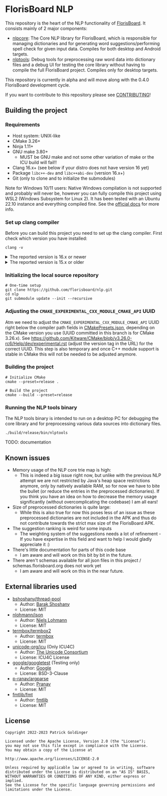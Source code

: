 # FlorisBoard NLP

This repository is the heart of the NLP functionality of [FlorisBoard](https://github.com/florisboard/florisboard). It
consists mainly of 2 major components:

- [nlpcore](nlpcore): The Core NLP library for FlorisBoard, which is responsible for managing dictionaries and for
  generating word suggestions/performing spell check for given input data. Compiles for both desktop and Android
  targets.
- [nlptools](nlptools): Debug tools for preprocessing raw word data into dictionary files and a debug UI for testing the
  core library without having to compile the full FlorisBoard project. Compiles only for desktop targets.

This repository is currently in alpha and will move along with the 0.4.0 FlorisBoard development cycle.

If you want to contribute to this repository please see [CONTRIBUTING](CONTRIBUTING.md)!

## Building the project

### Requirements

- Host system: UNIX-like
- CMake 3.26+
- Ninja 1.11+
- GNU make 3.80+
    - MUST be GNU make and not some other variation of make or the ICU build will fail!!
- Clang 16.x+ (see below if your distro does not have version 16 yet)
- Package `libc++-dev` and `libc++abi-dev` (version 16.x+)
- Git (only to clone and to initialize the submodules)

Note for Windows 10/11 users: Native Windows compilation is not supported and probably will never be, however you can
fully compile this project using WSL2 (Windows Subsystem for Linux 2). It has been tested with an Ubuntu 22.10 instance
and everything compiled fine. See the [official docs](https://learn.microsoft.com/en-us/windows/wsl/) for more info.

### Set up clang compiler

Before you can build this project you need to set up the clang compiler. First check which version you have installed:

```shell
clang -v
```

<details>
<summary>The reported version is 16.x or newer</summary>

Great! You do not have to set up anything else, and you can skip to the project build section!
</details>

<details>
<summary>The reported version is 15.x or older</summary>

In this case you do not have a supported version of clang installed and we need to build and integrate the compiler
manually.

To properly support C++ modules we need a pre-release version of clang-16 as of March 2023, which can be found here:
https://github.com/llvm/llvm-project/tree/release/16.x

To compile the pre-release version of clang-16, issue the following commands:

```shell
# Get the source code
git clone https://github.com/llvm/llvm-project.git
cd llvm-project
git checkout origin/release/16.x

# Set up build directory
mkdir build
cd build

# Build clang (may take a while, depending on the CPU anything from 15-60 mins)
cmake -DLLVM_ENABLE_PROJECTS=clang -DCMAKE_BUILD_TYPE=Release -G Ninja ../llvm && ninja
```

Then we need to change the compiler path to the custom compiled one, else the build will fail. To change it, open
[CMakePresets.json](CMakePresets.json) in a text editor and change the C/CXX compiler vars like so:

```
    ...
    "CMAKE_C_COMPILER": "/path/to/custom/compiled/llvm-project/build/bin/clang",
    "CMAKE_CXX_COMPILER": "/path/to/custom/compiled/llvm-project/build/bin/clang++",
    ...
```

</details>

### Initializing the local source repository

```shell
# One-time setup
git clone https://github.com/florisboard/nlp.git
cd nlp
git submodule update --init --recursive
```

### Adjusting the `CMAKE_EXPERIMENTAL_CXX_MODULE_CMAKE_API` UUID

Atm we need to adjust the `CMAKE_EXPERIMENTAL_CXX_MODULE_CMAKE_API` UUID right below the compiler path fields in
[CMakePresets.json](CMakePresets.json), depending on the CMake version you use (UUID committed in this branch is for
CMake 3.26.x). See https://github.com/Kitware/CMake/blob/v3.26.0-rc6/Help/dev/experimental.rst (adjust the version tag
in the URL) for the correct UUID. This step is also temporary and once C++ module support is stable in CMake this will
not be needed to be adjusted anymore.

### Building the project

```shell
# Initialize CMake
cmake --preset=release .

# Build the project
cmake --build --preset=release
```

### Running the NLP tools binary

The NLP tools binary is intended to run on a desktop PC for debugging the core library and for preprocessing various
data sources into dictionary files.

```shell
./build/release/bin/nlptools
```

TODO: documentation

## Known issues

- Memory usage of the NLP core trie map is high:
  - This is indeed a big issue right now, but unlike with the previous NLP attempt we are not restricted by Java's heap space restrictions anymore, only by natively available RAM, so for now we have to bite the bullet (or reduce the entries in the preprocessed dictionaries). If you think you have an idea on how to decrease the memory usage significantly (without overcomplicating the codebase) I am all ears!
- Size of preprocessed dictionaries is quite large:
  - While this is also true for now this poses less of an issue as these preprocessed dictionaries are not included in the APK and thus do not contribute towards the strict max size of the FlorisBoard APK.
- The suggestion ranking is weird for some inputs
  - The weighting system of the suggestions needs a lot of refinement - If you have expertise in this field and want to help I would gladly appreciate it :)
- There's little documentation for parts of this code base
  - I am aware and will work on this bit by bit in the future.
- There aren't schemas available for all json files in this project / schemas.florisboard.org does not work yet
  - I am aware and will work on this in the near future.

## External libraries used

- [bshoshany/thread-pool](https://github.com/bshoshany/thread-pool)
    - Author: [Barak Shoshany](https://github.com/bshoshany)
    - License: MIT
- [nlohmann/json](https://github.com/nlohmann/json)
    - Author: [Niels Lohmann](https://github.com/nlohmann)
    - License: MIT
- [termbox/termbox2](https://github.com/termbox/termbox2)
    - Author: [termbox](https://github.com/termbox)
    - License: MIT
- [unicode-org/icu](https://github.com/unicode-org/icu) (Only ICU4C)
    - Author: [The Unicode Consortium](https://github.com/unicode-org)
    - License: ICU4C License
- [google/googletest](https://github.com/google/googletest) (Testing only)
    - Author: [Google](https://github.com/google)
    - License: BSD-3-Clause
- [p-ranav/argparse](https://github.com/p-ranav/argparse)
    - Author: [Pranav](https://github.com/p-ranav)
    - License: MIT
- [fmtlib/fmt](https://github.com/fmtlib/fmt)
    - Author: [fmtlib](https://github.com/fmtlib)
    - License: MIT

## License

```
Copyright 2022-2023 Patrick Goldinger

Licensed under the Apache License, Version 2.0 (the "License");
you may not use this file except in compliance with the License.
You may obtain a copy of the License at

http://www.apache.org/licenses/LICENSE-2.0

Unless required by applicable law or agreed to in writing, software
distributed under the License is distributed on an "AS IS" BASIS,
WITHOUT WARRANTIES OR CONDITIONS OF ANY KIND, either express or implied.
See the License for the specific language governing permissions and
limitations under the License.
```

